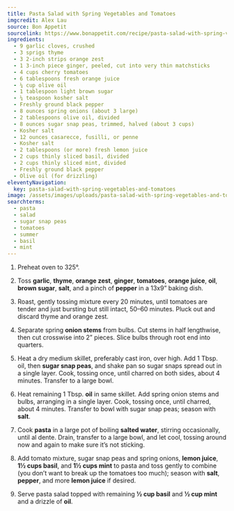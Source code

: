 ```yaml
---
title: Pasta Salad with Spring Vegetables and Tomatoes
imgcredit: Alex Lau
source: Bon Appetit
sourcelink: https://www.bonappetit.com/recipe/pasta-salad-with-spring-vegetables-and-tomatoes
ingredients:
  - 9 garlic cloves, crushed
  - 3 sprigs thyme
  - 3 2-inch strips orange zest
  - 1 3-inch piece ginger, peeled, cut into very thin matchsticks
  - 4 cups cherry tomatoes
  - 6 tablespoons fresh orange juice
  - ¼ cup olive oil
  - 1 tablespoon light brown sugar
  - ¼ teaspoon kosher salt
  - Freshly ground black pepper
  - 8 ounces spring onions (about 3 large)
  - 2 tablespoons olive oil, divided
  - 8 ounces sugar snap peas, trimmed, halved (about 3 cups)
  - Kosher salt
  - 12 ounces casarecce, fusilli, or penne
  - Kosher salt
  - 2 tablespoons (or more) fresh lemon juice
  - 2 cups thinly sliced basil, divided
  - 2 cups thinly sliced mint, divided
  - Freshly ground black pepper
  - Olive oil (for drizzling)
eleventyNavigation:
  key: pasta-salad-with-spring-vegetables-and-tomatoes
image: /assets/images/uploads/pasta-salad-with-spring-vegetables-and-tomatoes.jpg
searchterms:
  - pasta
  - salad
  - sugar snap peas
  - tomatoes
  - summer
  - basil
  - mint
---
```


1. Preheat oven to 325°.

2. Toss **garlic**, **thyme**, **orange zest**, **ginger**, **tomatoes**, **orange juice**, **oil**, **brown sugar**, **salt**, and a pinch of **pepper** in a 13x9” baking dish.

3. Roast, gently tossing mixture every 20 minutes, until tomatoes are tender and just bursting but still intact, 50–60 minutes. Pluck out and discard thyme and orange zest.

4. Separate spring **onion stems** from bulbs. Cut stems in half lengthwise, then cut crosswise into 2” pieces. Slice bulbs through root end into quarters.

5. Heat a dry medium skillet, preferably cast iron, over high. Add 1 Tbsp. oil, then **sugar snap peas**, and shake pan so sugar snaps spread out in a single layer. Cook, tossing once, until charred on both sides, about 4 minutes. Transfer to a large bowl.

6. Heat remaining 1 Tbsp. **oil** in same skillet. Add spring onion stems and bulbs, arranging in a single layer. Cook, tossing once, until charred, about 4 minutes. Transfer to bowl with sugar snap peas; season with **salt**.

7. Cook **pasta** in a large pot of boiling **salted water**, stirring occasionally, until al dente. Drain, transfer to a large bowl, and let cool, tossing around now and again to make sure it’s not sticking.

8. Add tomato mixture, sugar snap peas and spring onions, **lemon juice**, **1½ cups basil**, and **1½ cups mint** to pasta and toss gently to combine (you don’t want to break up the tomatoes too much); season with **salt**, **pepper**, and more **lemon juice** if desired.

9. Serve pasta salad topped with remaining **½ cup basil** and **½ cup mint** and a drizzle of **oil**.
